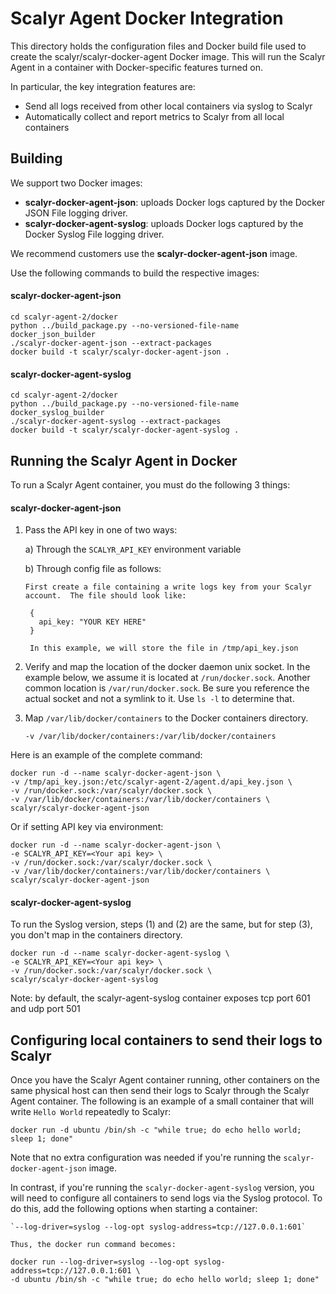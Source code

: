 Scalyr Agent Docker Integration
===============================

This directory holds the configuration files and Docker build file used to
create the scalyr/scalyr-docker-agent Docker image.  This will run the Scalyr
Agent in a container with Docker-specific features turned on.

In particular, the key integration features are:

  * Send all logs received from other local containers via syslog to Scalyr
  * Automatically collect and report metrics to Scalyr from all local containers

## Building

We support two Docker images:
- **scalyr-docker-agent-json**: uploads Docker logs captured by the Docker JSON File logging driver.
- **scalyr-docker-agent-syslog**: uploads Docker logs captured by the Docker Syslog File logging driver.  

We recommend customers use the **scalyr-docker-agent-json** image.

Use the following commands to build the respective images:

#### scalyr-docker-agent-json

    cd scalyr-agent-2/docker
    python ../build_package.py --no-versioned-file-name docker_json_builder
    ./scalyr-docker-agent-json --extract-packages
    docker build -t scalyr/scalyr-docker-agent-json .

#### scalyr-docker-agent-syslog

    cd scalyr-agent-2/docker
    python ../build_package.py --no-versioned-file-name docker_syslog_builder
    ./scalyr-docker-agent-syslog --extract-packages
    docker build -t scalyr/scalyr-docker-agent-syslog .

## Running the Scalyr Agent in Docker

To run a Scalyr Agent container, you must do the following 3 things:

#### scalyr-docker-agent-json

1) Pass the API key in one of two ways:

    a) Through the `SCALYR_API_KEY` environment variable
    
    b) Through config file as follows: 
       
       First create a file containing a write logs key from your Scalyr account.  The file should look like:
    
        {
          api_key: "YOUR KEY HERE"
        }
    
        In this example, we will store the file in /tmp/api_key.json
    
2) Verify and map the location of the docker daemon unix socket.  In the example below, we assume
it is located at `/run/docker.sock`.  Another common location is `/var/run/docker.sock`.  Be sure 
you reference the actual socket and not a symlink to it.  Use `ls -l` to determine that.

3) Map `/var/lib/docker/containers` to the Docker containers directory.
    
    `-v /var/lib/docker/containers:/var/lib/docker/containers`

Here is an example of the complete command:

    docker run -d --name scalyr-docker-agent-json \
    -v /tmp/api_key.json:/etc/scalyr-agent-2/agent.d/api_key.json \
    -v /run/docker.sock:/var/scalyr/docker.sock \
    -v /var/lib/docker/containers:/var/lib/docker/containers \
    scalyr/scalyr-docker-agent-json
    
Or if setting API key via environment:    
    
    docker run -d --name scalyr-docker-agent-json \
    -e SCALYR_API_KEY=<Your api key> \ 
    -v /run/docker.sock:/var/scalyr/docker.sock \
    -v /var/lib/docker/containers:/var/lib/docker/containers \
    scalyr/scalyr-docker-agent-json

#### scalyr-docker-agent-syslog

To run the Syslog version, steps (1) and (2) are the same, but for step (3), you don't map in the
containers directory.

    docker run -d --name scalyr-docker-agent-syslog \
    -e SCALYR_API_KEY=<Your api key> \
    -v /run/docker.sock:/var/scalyr/docker.sock \
    scalyr/scalyr-docker-agent-syslog

Note: by default, the scalyr-agent-syslog container exposes tcp port 601 and udp port 501

## Configuring local containers to send their logs to Scalyr

Once you have the Scalyr Agent container running, other containers on the same physical host can then send their 
logs to Scalyr through the Scalyr Agent container.  The following is an example of a small container that will write `Hello World` repeatedly to Scalyr:

    docker run -d ubuntu /bin/sh -c "while true; do echo hello world; sleep 1; done"

Note that no extra configuration was needed if you're running the `scalyr-docker-agent-json` image. 

In contrast, if you're running the `scalyr-docker-agent-syslog` version, you will need to configure all containers 
to send logs via the Syslog protocol. To do this, add the following options when starting a container: 

    `--log-driver=syslog --log-opt syslog-address=tcp://127.0.0.1:601`

    Thus, the docker run command becomes:

    docker run --log-driver=syslog --log-opt syslog-address=tcp://127.0.0.1:601 \
    -d ubuntu /bin/sh -c "while true; do echo hello world; sleep 1; done"
